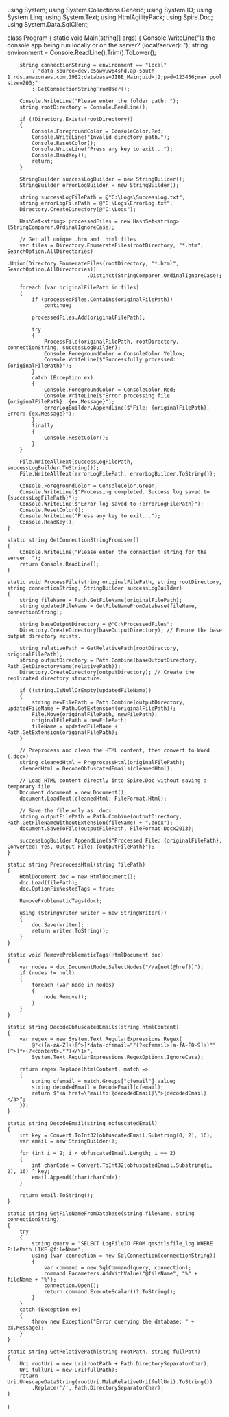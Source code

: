 using System;
using System.Collections.Generic;
using System.IO;
using System.Linq;
using System.Text;
using HtmlAgilityPack;
using Spire.Doc;
using System.Data.SqlClient;

class Program
{
    static void Main(string[] args)
    {
        Console.WriteLine("Is the console app being run locally or on the server? (local/server): ");
        string environment = Console.ReadLine().Trim().ToLower();

        string connectionString = environment == "local"
            ? "data source=dev.c5owyuw64shd.ap-south-1.rds.amazonaws.com,1982;database=JIBE_Main;uid=j2;pwd=123456;max pool size=200;"
            : GetConnectionStringFromUser();

        Console.WriteLine("Please enter the folder path: ");
        string rootDirectory = Console.ReadLine();

        if (!Directory.Exists(rootDirectory))
        {
            Console.ForegroundColor = ConsoleColor.Red;
            Console.WriteLine("Invalid directory path.");
            Console.ResetColor();
            Console.WriteLine("Press any key to exit...");
            Console.ReadKey();
            return;
        }

        StringBuilder successLogBuilder = new StringBuilder();
        StringBuilder errorLogBuilder = new StringBuilder();

        string successLogFilePath = @"C:\Logs\SuccessLog.txt";
        string errorLogFilePath = @"C:\Logs\ErrorLog.txt";
        Directory.CreateDirectory(@"C:\Logs");

        HashSet<string> processedFiles = new HashSet<string>(StringComparer.OrdinalIgnoreCase);

        // Get all unique .htm and .html files
        var files = Directory.EnumerateFiles(rootDirectory, "*.htm", SearchOption.AllDirectories)
                              .Union(Directory.EnumerateFiles(rootDirectory, "*.html", SearchOption.AllDirectories))
                              .Distinct(StringComparer.OrdinalIgnoreCase);

        foreach (var originalFilePath in files)
        {
            if (processedFiles.Contains(originalFilePath))
                continue;

            processedFiles.Add(originalFilePath);

            try
            {
                ProcessFile(originalFilePath, rootDirectory, connectionString, successLogBuilder);
                Console.ForegroundColor = ConsoleColor.Yellow;
                Console.WriteLine($"Successfully processed: {originalFilePath}");
            }
            catch (Exception ex)
            {
                Console.ForegroundColor = ConsoleColor.Red;
                Console.WriteLine($"Error processing file {originalFilePath}: {ex.Message}");
                errorLogBuilder.AppendLine($"File: {originalFilePath}, Error: {ex.Message}");
            }
            finally
            {
                Console.ResetColor();
            }
        }

        File.WriteAllText(successLogFilePath, successLogBuilder.ToString());
        File.WriteAllText(errorLogFilePath, errorLogBuilder.ToString());

        Console.ForegroundColor = ConsoleColor.Green;
        Console.WriteLine($"Processing completed. Success log saved to {successLogFilePath}");
        Console.WriteLine($"Error log saved to {errorLogFilePath}");
        Console.ResetColor();
        Console.WriteLine("Press any key to exit...");
        Console.ReadKey();
    }

    static string GetConnectionStringFromUser()
    {
        Console.WriteLine("Please enter the connection string for the server: ");
        return Console.ReadLine();
    }

    static void ProcessFile(string originalFilePath, string rootDirectory, string connectionString, StringBuilder successLogBuilder)
    {
        string fileName = Path.GetFileName(originalFilePath);
        string updatedFileName = GetFileNameFromDatabase(fileName, connectionString);

        string baseOutputDirectory = @"C:\ProcessedFiles";
        Directory.CreateDirectory(baseOutputDirectory); // Ensure the base output directory exists.

        string relativePath = GetRelativePath(rootDirectory, originalFilePath);
        string outputDirectory = Path.Combine(baseOutputDirectory, Path.GetDirectoryName(relativePath));
        Directory.CreateDirectory(outputDirectory); // Create the replicated directory structure.

        if (!string.IsNullOrEmpty(updatedFileName))
        {
            string newFilePath = Path.Combine(outputDirectory, updatedFileName + Path.GetExtension(originalFilePath));
            File.Move(originalFilePath, newFilePath);
            originalFilePath = newFilePath;
            fileName = updatedFileName + Path.GetExtension(originalFilePath);
        }

        // Preprocess and clean the HTML content, then convert to Word (.docx)
        string cleanedHtml = PreprocessHtml(originalFilePath);
        cleanedHtml = DecodeObfuscatedEmails(cleanedHtml);

        // Load HTML content directly into Spire.Doc without saving a temporary file
        Document document = new Document();
        document.LoadText(cleanedHtml, FileFormat.Html);

        // Save the file only as .docx
        string outputFilePath = Path.Combine(outputDirectory, Path.GetFileNameWithoutExtension(fileName) + ".docx");
        document.SaveToFile(outputFilePath, FileFormat.Docx2013);

        successLogBuilder.AppendLine($"Processed File: {originalFilePath}, Converted: Yes, Output File: {outputFilePath}");
    }

    static string PreprocessHtml(string filePath)
    {
        HtmlDocument doc = new HtmlDocument();
        doc.Load(filePath);
        doc.OptionFixNestedTags = true;

        RemoveProblematicTags(doc);

        using (StringWriter writer = new StringWriter())
        {
            doc.Save(writer);
            return writer.ToString();
        }
    }

    static void RemoveProblematicTags(HtmlDocument doc)
    {
        var nodes = doc.DocumentNode.SelectNodes("//a[not(@href)]");
        if (nodes != null)
        {
            foreach (var node in nodes)
            {
                node.Remove();
            }
        }
    }

    static string DecodeObfuscatedEmails(string htmlContent)
    {
        var regex = new System.Text.RegularExpressions.Regex(
            @"<([a-zA-Z]+)[^>]*data-cfemail=""(?<cfemail>[a-fA-F0-9]+)""[^>]*>(?<content>.*?)</\1>",
            System.Text.RegularExpressions.RegexOptions.IgnoreCase);

        return regex.Replace(htmlContent, match =>
        {
            string cfemail = match.Groups["cfemail"].Value;
            string decodedEmail = DecodeEmail(cfemail);
            return $"<a href=\"mailto:{decodedEmail}\">{decodedEmail}</a>";
        });
    }

    static string DecodeEmail(string obfuscatedEmail)
    {
        int key = Convert.ToInt32(obfuscatedEmail.Substring(0, 2), 16);
        var email = new StringBuilder();

        for (int i = 2; i < obfuscatedEmail.Length; i += 2)
        {
            int charCode = Convert.ToInt32(obfuscatedEmail.Substring(i, 2), 16) ^ key;
            email.Append((char)charCode);
        }

        return email.ToString();
    }

    static string GetFileNameFromDatabase(string fileName, string connectionString)
    {
        try
        {
            string query = "SELECT LogFileID FROM qmsdtlsfile_log WHERE FilePath LIKE @fileName";
            using (var connection = new SqlConnection(connectionString))
            {
                var command = new SqlCommand(query, connection);
                command.Parameters.AddWithValue("@fileName", "%" + fileName + "%");
                connection.Open();
                return command.ExecuteScalar()?.ToString();
            }
        }
        catch (Exception ex)
        {
            throw new Exception("Error querying the database: " + ex.Message);
        }
    }

    static string GetRelativePath(string rootPath, string fullPath)
    {
        Uri rootUri = new Uri(rootPath + Path.DirectorySeparatorChar);
        Uri fullUri = new Uri(fullPath);
        return Uri.UnescapeDataString(rootUri.MakeRelativeUri(fullUri).ToString())
            .Replace('/', Path.DirectorySeparatorChar);
    }
}